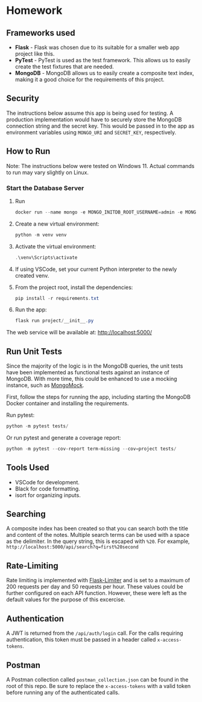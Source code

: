 # Homework

## Frameworks used

* **Flask** - Flask was chosen due to its suitable for a smaller web app project like this.
* **PyTest** - PyTest is used as the test framework. This allows us to easily create the test fixtures that are needed.
* **MongoDB** - MongoDB allows us to easily create a composite text index, making it a good choice for the requirements of this project.

## Security

The instructions below assume this app is being used for testing. A production implementation would have to securely store the MongoDB connection string and the secret key. This would be passed in to the app as environment variables using `MONGO_URI` and `SECRET_KEY`, respectively.

## How to Run

Note: The instructions below were tested on Windows 11. Actual commands to run may vary slightly on Linux.

### Start the Database Server

1. Run

    ```ps1
    docker run --name mongo -e MONGO_INITDB_ROOT_USERNAME=admin -e MONGO_INITDB_ROOT_PASSWORD=password -d -p 27017:27017 mongo:6.0.5
    ```

2. Create a new virtual environment:

    ```ps1
    python -m venv venv
    ```

3. Activate the virtual environment:

    ```ps1
    .\venv\Scripts\activate
    ```

4. If using VSCode, set your current Python interpreter to the newly created venv.

5. From the project root, install the dependencies:

    ```ps1
    pip install -r requirements.txt
    ```

6. Run the app:

    ```ps1
    flask run project/__init__.py
    ```

The web service will be available at: <http://localhost:5000/>

## Run Unit Tests

Since the majority of the logic is in the MongoDB queries, the unit tests have been implemented as functional tests against an instance of MongoDB. With more time, this could be enhanced to use a mocking instance, such as [MongoMock](https://github.com/mongomock/mongomock).

First, follow the steps for running the app, including starting the MongoDB Docker container and installing the requirements.

Run pytest:

```ps1
python -m pytest tests/
```

Or run pytest and generate a coverage report:

```ps1
python -m pytest --cov-report term-missing --cov=project tests/
```

## Tools Used

* VSCode for development.
* Black for code formatting.
* isort for organizing inputs.

## Searching

A composite index has been created so that you can search both the title and content of the notes. Multiple search terms can be used with a space as the delimiter. In the query string, this is escaped with `%20`. For example, `http://localhost:5000/api/search?q=first%20second`

## Rate-Limiting

Rate limiting is implemented with [Flask-Limiter](https://flask-limiter.readthedocs.io/en/stable/) and is set to a maximum of 200 requests per day and 50 requests per hour. These values could be further configured on each API function. However, these were left as the default values for the purpose of this excercise.

## Authentication

A JWT is returned from the `/api/auth/login` call. For the calls requiring authentication, this token must be passed in a header called `x-access-tokens`.

## Postman

A Postman collection called `postman_collection.json` can be found in the root of this repo. Be sure to replace the `x-access-tokens` with a valid token before running any of the authenticated calls.
